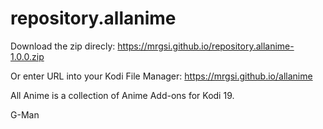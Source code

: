 # repository.allanime

Download the zip direcly: 
https://mrgsi.github.io/repository.allanime-1.0.0.zip

Or enter URL into your Kodi File Manager:
https://mrgsi.github.io/allanime

All Anime is a collection of Anime Add-ons for Kodi 19.

G-Man
 
